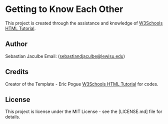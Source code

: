 # Getting to Know Each Other
This project is created through the assistance and knowledge of 
[W3Schools HTML Tutorial](https://www.w3schools.com/html/). 

## Author
Sebastian Jaculbe Email: (sebastiandjaculbe@lewisu.edu)

## Credits
Creator of the Template - Eric Pogue
[W3Schools HTML Tutorial](https://www.w3schools.com/html/) for codes.

## License
This project is license under the MIT License - see the [LICENSE.md] file for details.
